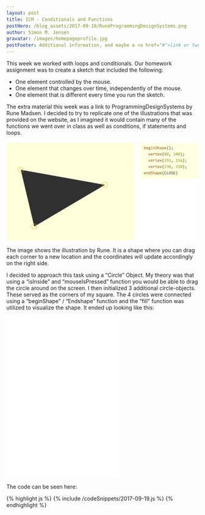 ```yaml
---
layout: post
title: ICM - Conditionals and Functions
postHero: /blog_assets/2017-09-19/RuneProgrammingDesignSystems.png
author: Simon M. Jensen
gravatar: /images/homepageprofile.jpg
postFooter: Additional information, and maybe a <a href="#">link or two</a>
---
```


This week we worked with loops and conditionals. Our homework assignment was to create a sketch that included the following:

* One element controlled by the mouse.
* One element that changes over time, independently of the  mouse.
* One element that is different every time you run the sketch.

The extra material this week was a link to ProgrammingDesignSystems by Rune Madsen. I decided to try to replicate one of the illustrations that was provided on the website, as I imagined it would contain many of the functions we went over in class as well as conditions, if statements and loops.

<!-- <div class ="aroundImage">
<img src="/images/RuneProgrammingDesignSystems.png"
     alt="Rune">
</div> -->

<div class ="aroundImage">
<img src="/blog_assets/2017-09-19/RuneProgrammingDesignSystems.png"
     alt="Rune">
</div>

The image shows the illustration by Rune. It is a shape where you can drag each corner to a new location and the coordinates will update accordingly on the right side.

I decided to approach this task using a “Circle” Object. My theory was that using a “isInside” and “mouseIsPressed” function you would be able to drag the circle around on the screen. I then initialized 3 additional circle-objects. These served as the corners of my square. The 4 circles were connected using a “beginShape” / “Endshape” function and the “fill” function was utilized to visualize the shape.
It ended up looking like this:

<div class="aroundSketch">
<iframe frameborder="0" style= "width: 420; height: 420px;"  src="/blog_assets/2017-09-19/sketch1/index.html" ></iframe>
</div>


The code can be seen here:

<div>
{% highlight js %}
{% include /codeSnippets/2017-09-19.js %}
{% endhighlight %}
</div>
